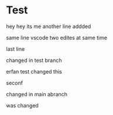 # Test
hey hey its me
another line addded

same line vscode
two edites at same time

last line

changed in test branch


erfan test changed this

seconf


changed in main abranch

was changed
